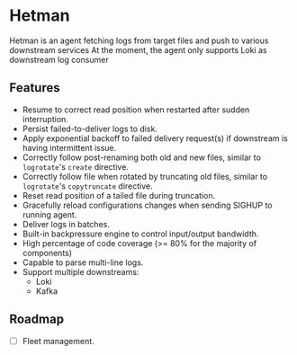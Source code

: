 # Hetman

Hetman is an agent fetching logs from target files and push to various downstream services
At the moment, the agent only supports Loki as downstream log consumer

## Features
* Resume to correct read position when restarted after sudden interruption.
* Persist failed-to-deliver logs to disk.
* Apply exponential backoff to failed delivery request(s) if downstream is having intermittent issue.
* Correctly follow post-renaming both old and new files, similar to `logrotate`'s `create` directive.
* Correctly follow file when rotated by truncating old files, similar to `logrotate`'s `copytruncate` directive.
* Reset read position of a tailed file during truncation.
* Gracefully reload configurations changes when sending SIGHUP to running agent.
* Deliver logs in batches.
* Built-in backpressure engine to control input/output bandwidth.
* High percentage of code coverage (>= 80% for the majority of components)
* Capable to parse multi-line logs.
* Support multiple downstreams:
    * Loki
    * Kafka

## Roadmap
- [ ] Fleet management.
